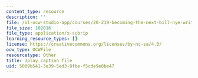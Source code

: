 ```yaml
---
content_type: resource
description: ''
file: /ol-ocw-studio-app/courses/20-219-becoming-the-next-bill-nye-writing-and-hosting-the-educational-show-january-iap-2015/5009b5413e395ed38fbef5cde9e8be47_qkkI9Z9tKvo.vtt
file_size: 102016
file_type: application/x-subrip
learning_resource_types: []
license: https://creativecommons.org/licenses/by-nc-sa/4.0/
ocw_type: OCWFile
resourcetype: Other
title: 3play caption file
uid: 5009b541-3e39-5ed3-8fbe-f5cde9e8be47
---
```

